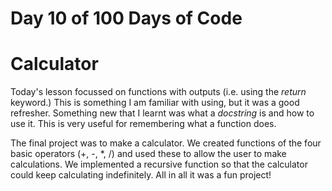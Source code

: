 # Day 10 of 100 Days of Code
# Calculator

Today's lesson focussed on functions with outputs (i.e. using the *return* keyword.) This is something I am familiar with using, but it was a good refresher. Something new that I learnt was what a *docstring* is and how to use it. This is very useful for remembering what a function does.

The final project was to make a calculator. We created functions of the four basic operators (+, -, *, /) and used these to allow the user to make calculations. We implemented a recursive function so that the calculator could keep calculating indefinitely. All in all it was a fun project!
